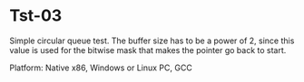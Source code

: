 # Tst-03
Simple circular queue test. The buffer size has to be a power of 2, since this value is used for the bitwise mask that makes the pointer go back to start.

Platform: Native x86, Windows or Linux PC, GCC
